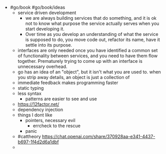 - #go/book #go/book/ideas
	- service driven development
		- we are always building services that do something, and it is ok not to know what purpose the service actually serves when you start developing it.
		- Over time as you develop an understanding of what the service is supposed to do, you move code out, refactor its name, have it settle into its purpose.
	- interfaces are only needed once you have identified a common set of functionality between services, and you need to have them flow together. Prematurely trying to come up with an interface is unnecessary overhead.
	- go has an idea of an "object", but it isn't what you are used to. when you strip away details, an object is just a collection of
	- immediate feedback makes programming faster
	- static typing
	- less syntax
		- patterns are easier to see and use
	- https://12factor.net/
	- dependency injection
	- things I dont like
		- pointers, necessary evil
			- errcheck to the rescue
		- panic
	- #cattheory https://chat.openai.com/share/370928aa-e341-4437-b697-1f4d2d6a1dbf
	-